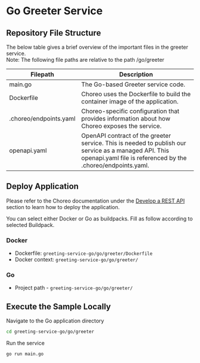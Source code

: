 # Go Greeter Service

## Repository File Structure

The below table gives a brief overview of the important files in the greeter service.\
Note: The following file paths are relative to the path /go/greeter

| Filepath               | Description                                                                                                                                                          |
| ---------------------- | -------------------------------------------------------------------------------------------------------------------------------------------------------------------- |
| main.go                | The Go-based Greeter service code.                                                                                                                                   |
| Dockerfile             | Choreo uses the Dockerfile to build the container image of the application.                                                                                          |
| .choreo/endpoints.yaml | Choreo-specific configuration that provides information about how Choreo exposes the service.                                                                        |
| openapi.yaml           | OpenAPI contract of the greeter service. This is needed to publish our service as a managed API. This openapi.yaml file is referenced by the .choreo/endpoints.yaml. |

## Deploy Application

Please refer to the Choreo documentation under the [Develop a REST API](https://wso2.com/choreo/docs/develop-components/develop-services/develop-a-rest-api/#step-1-create-a-service-component-from-a-dockerfile) section to learn how to deploy the application.

You can select either Docker or Go as buildpacks. Fill as follow according to selected Buildpack.

### Docker

- Dockerfile: `greeting-service-go/go/greeter/Dockerfile`
- Docker context: `greeting-service-go/go/greeter/`

### Go
- Project path - `greeting-service-go/go/greeter/`

## Execute the Sample Locally

Navigate to the Go application directory

```bash
cd greeting-service-go/go/greeter
```

Run the service

```shell
go run main.go
```
